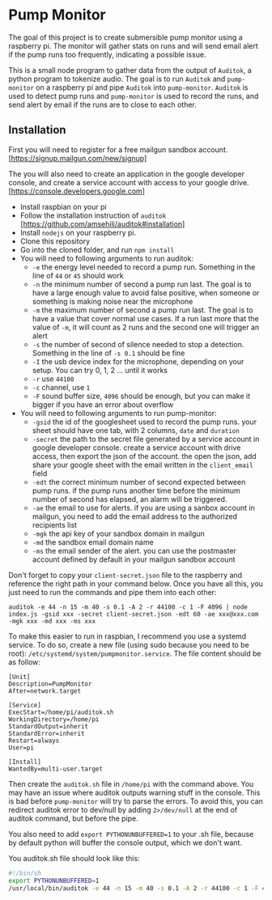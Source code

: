 # Pump Monitor

The goal of this project is to create submersible pump monitor using a raspberry pi. The monitor will gather stats on runs and will send email alert if the pump runs too frequently, indicating a possible issue.

This is a small node program to gather data from the output of `Auditok`, a python program to tokenize audio. The goal is to run `Auditok` and `pump-monitor` on a raspberry pi and pipe `Auditok` into `pump-monitor`. `Auditok` is used to detect pump runs and `pump-monitor` is used to record the runs, and send alert by email if the runs are to close to each other.

## Installation

First you will need to register for a free mailgun sandbox account. [https://signup.mailgun.com/new/signup]

The you will also need to create an application in the google developer console, and create a service account with access to your google drive. [https://console.developers.google.com]

- Install raspbian on your pi
- Follow the installation instruction of `auditok` [https://github.com/amsehili/auditok#installation]
- Install `nodejs` on your raspberry pi.
- Clone this repository
- Go into the cloned folder, and run `npm install`
- You will need to following arguments to run auditok:
  - `-e` the energy level needed to record a pump run. Something in the line of `44` or `45` should work
  - `-n` the minimum number of second a pump run last. The goal is to have a large enough value to avoid false positive, when someone or something is making noise near the microphone
  - `-m` the maximum number of second a pump run last. The goal is to have a value that cover normal use cases. If a run last more that the value of `-m`, it will count as 2 runs and the second one will trigger an alert
  - `-s` the number of second of silence needed to stop a detection. Something in the line of `-s 0.1` should be fine
  - `-I` the usb device index for the microphone, depending on your setup. You can try 0, 1, 2 ... until it works
  - `-r` use `44100`
  - `-c` channel, use `1`
  - `-F` sound buffer size, `4096` should be enough, but you can make it bigger if you have an error about overflow
- You will need to following arguments to run pump-monitor:
  - `-gsid` the id of the googlesheet used to record the pump runs. your sheet should have one tab, with 2 columns, `date` and `duration`
  - `-secret` the path to the secret file generated by a service account in google developer console. create a service account with drive access, then export the json of the account. the open the json, add share your google sheet with the email written in the `client_email` field
  - `-edt` the correct minimum number of second expected between pump runs. if the pump runs another time before the minimum number of second has elapsed, an alarm will be triggered.
  - `-ae` the email to use for alerts. if you are using a sanbox account in mailgun, you need to add the email address to the authorized recipients list
  - `-mgk` the api key of your sandbox domain in mailgun
  - `-md` the sandbox email domain name
  - `-ms` the email sender of the alert. you can use the postmaster account defined by default in your mailgun sandbox account

Don't forget to copy your `client-secret.json` file to the raspberry and reference the right path in your command below.
Once you have all this, you just need to run the commands and pipe them into each other:

```
auditok -e 44 -n 15 -m 40 -s 0.1 -A 2 -r 44100 -c 1 -F 4096 | node index.js -gsid xxx -secret client-secret.json -edt 60 -ae xxx@xxx.com -mgk xxx -md xxx -ms xxx
```

To make this easier to run in raspbian, I recommend you use a systemd service. To do so, create a new file (using sudo because you need to be root): `/etc/systemd/system/pumpmonitor.service`. The file content should be as follow:

```
[Unit]
Description=PumpMonitor
After=network.target

[Service]
ExecStart=/home/pi/auditok.sh
WorkingDirectory=/home/pi
StandardOutput=inherit
StandardError=inherit
Restart=always
User=pi

[Install]
WantedBy=multi-user.target
```

Then create the `auditok.sh` file in `/home/pi` with the command above. You may have an issue where auditok outputs warning stuff in the console. This is bad before `pump-monitor` will try to parse the errors. To avoid this, you can redirect auditok error to dev/null by adding `2>/dev/null` at the end of auditok command, but before the pipe.

You also need to add `export PYTHONUNBUFFERED=1` to your .sh file, because by default python will buffer the console output, which we don't want.

You auditok.sh file should look like this:

```bash
#!/bin/sh
export PYTHONUNBUFFERED=1
/usr/local/bin/auditok -e 44 -n 15 -m 40 -s 0.1 -A 2 -r 44100 -c 1 -F 4096 2>/dev/null | node /home/pi/pump-monitor/index.js -gsid xxx -secret client-secret.json -edt 10 -ae xxx@xxx.com -mgk xxx -md xxx -ms xxx
```
